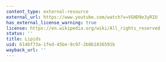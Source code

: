 ```yaml
---
content_type: external-resource
external_url: https://www.youtube.com/watch?v=VGHD9e3yRIU
has_external_license_warning: true
license: https://en.wikipedia.org/wiki/All_rights_reserved
status: ''
title: Lipids
uid: 614bf73a-1fed-45be-9c97-2b0b1836591b
wayback_url: ''
---
```

